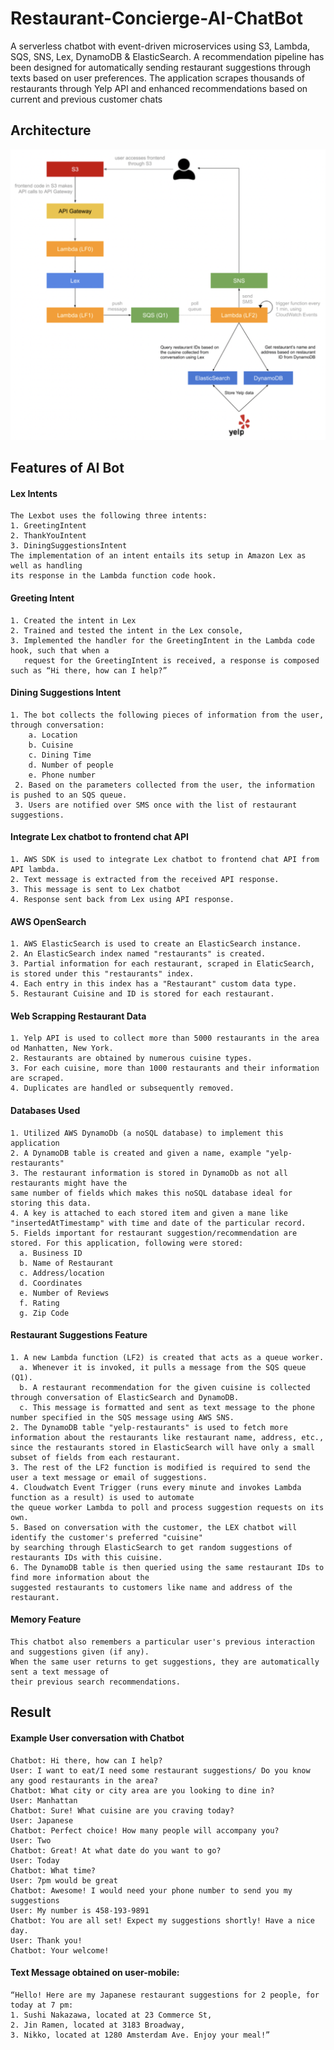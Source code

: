 # Restaurant-Concierge-AI-ChatBot
A serverless chatbot with event-driven microservices using S3, Lambda, SQS, SNS, Lex, DynamoDB & ElasticSearch. A recommendation pipeline has been designed 
for automatically sending restaurant suggestions through texts based on user preferences. The application scrapes thousands of restaurants through Yelp API 
and enhanced recommendations based on current and previous customer chats

## Architecture
![](archi.png)

## Features of AI Bot

#### Lex Intents
```
The Lexbot uses the following three intents:
1. GreetingIntent
2. ThankYouIntent
3. DiningSuggestionsIntent
The implementation of an intent entails its setup in Amazon Lex as well as handling 
its response in the Lambda function code hook.
```
#### Greeting Intent
```
1. Created the intent in Lex
2. Trained and tested the intent in the Lex console,
3. Implemented the handler for the GreetingIntent in the Lambda code hook, such that when a 
   request for the GreetingIntent is received, a response is composed such as “Hi there, how can I help?”
```
#### Dining Suggestions Intent
```
1. The bot collects the following pieces of information from the user, through conversation:
    a. Location
    b. Cuisine
    c. Dining Time
    d. Number of people
    e. Phone number
 2. Based on the parameters collected from the user, the information is pushed to an SQS queue. 
 3. Users are notified over SMS once with the list of restaurant suggestions.
```
#### Integrate Lex chatbot to frontend chat API
```
1. AWS SDK is used to integrate Lex chatbot to frontend chat API from API lambda. 
2. Text message is extracted from the received API response.
3. This message is sent to Lex chatbot
4. Response sent back from Lex using API response.
```
#### AWS OpenSearch
```
1. AWS ElasticSearch is used to create an ElasticSearch instance.
2. An ElasticSearch index named "restaurants" is created.
3. Partial information for each restaurant, scraped in ElaticSearch, is stored under this "restaurants" index. 
4. Each entry in this index has a "Restaurant" custom data type. 
5. Restaurant Cuisine and ID is stored for each restaurant.
```
#### Web Scrapping Restaurant Data
```
1. Yelp API is used to collect more than 5000 restaurants in the area od Manhatten, New York.
2. Restaurants are obtained by numerous cuisine types.
3. For each cuisine, more than 1000 restaurants and their information are scraped.
4. Duplicates are handled or subsequently removed.
```

#### Databases Used
```
1. Utilized AWS DynamoDb (a noSQL database) to implement this application
2. A DynamoDB table is created and given a name, example "yelp-restaurants"
3. The restaurant information is stored in DynamoDb as not all restaurants might have the 
same number of fields which makes this noSQL database ideal for storing this data.
4. A key is attached to each stored item and given a mane like "insertedAtTimestamp" with time and date of the particular record. 
5. Fields important for restaurant suggestion/recommendation are stored. For this application, following were stored:
  a. Business ID
  b. Name of Restaurant
  c. Address/location
  d. Coordinates
  e. Number of Reviews
  f. Rating
  g. Zip Code
```
#### Restaurant Suggestions Feature
```
1. A new Lambda function (LF2) is created that acts as a queue worker. 
  a. Whenever it is invoked, it pulls a message from the SQS queue (Q1).
  b. A restaurant recommendation for the given cuisine is collected through conversation of ElasticSearch and DynamoDB.
  c. This message is formatted and sent as text message to the phone number specified in the SQS message using AWS SNS.
2. The DynamoDB table "yelp-restaurants" is used to fetch more information about the restaurants like restaurant name, address, etc., 
since the restaurants stored in ElasticSearch will have only a small subset of fields from each restaurant.
3. The rest of the LF2 function is modified is required to send the user a text message or email of suggestions.
4. Cloudwatch Event Trigger (runs every minute and invokes Lambda function as a result) is used to automate 
the queue worker Lambda to poll and process suggestion requests on its own.
5. Based on conversation with the customer, the LEX chatbot will identify the customer's preferred "cuisine" 
by searching through ElasticSearch to get random suggestions of restaurants IDs with this cuisine.
6. The DynamoDB table is then queried using the same restaurant IDs to find more information about the 
suggested restaurants to customers like name and address of the restaurant.
```
#### Memory Feature

```
This chatbot also remembers a particular user's previous interaction and suggestions given (if any). 
When the same user returns to get suggestions, they are automatically sent a text message of 
their previous search recommendations. 
```

## Result
#### Example User conversation with Chatbot
```
Chatbot: Hi there, how can I help?
User: I want to eat/I need some restaurant suggestions/ Do you know any good restaurants in the area?
Chatbot: What city or city area are you looking to dine in?
User: Manhattan
Chatbot: Sure! What cuisine are you craving today?
User: Japanese
Chatbot: Perfect choice! How many people will accompany you?
User: Two
Chatbot: Great! At what date do you want to go?
User: Today
Chatbot: What time?
User: 7pm would be great
Chatbot: Awesome! I would need your phone number to send you my suggestions
User: My number is 458-193-9891
Chatbot: You are all set! Expect my suggestions shortly! Have a nice day.
User: Thank you!
Chatbot: Your welcome!
```
#### Text Message obtained on user-mobile:
``` 
“Hello! Here are my Japanese restaurant suggestions for 2 people, for today at 7 pm: 
1. Sushi Nakazawa, located at 23 Commerce St, 
2. Jin Ramen, located at 3183 Broadway, 
3. Nikko, located at 1280 Amsterdam Ave. Enjoy your meal!”
```
